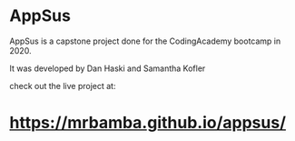 # AppSus
AppSus is a capstone project done for the CodingAcademy bootcamp in 2020.

It was developed by Dan Haski and Samantha Kofler

check out the live project at:
# https://mrbamba.github.io/appsus/
